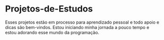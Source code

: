 # Projetos-de-Estudos
Esses projetos estão em processo para aprendizado pessoal e todo apoio e dicas são bem-vindos. Estou iniciando minha jornada a pouco tempo e estou adorando esse mundo da programação.
